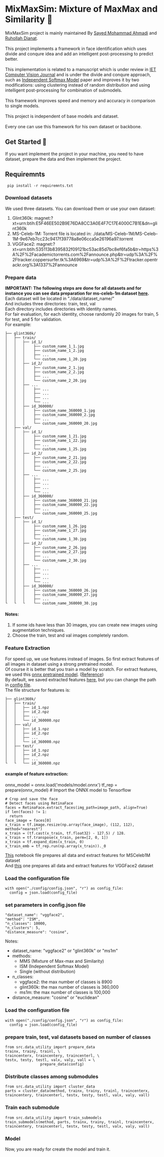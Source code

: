 
  # MixMaxSim: Mixture of MaxMax and Similarity 📝  
  MixMaxSim project is mainly maintained By [Sayed Mohammad Ahmadi](mailto:ahmadi.mohammad2008@gmail.com) and [Ruhollah Dianat](mailto:ruhollah.dianat@gamil.com). </br></br>
  This project implements a framework in face identification which uses divide and conqure idea and add an intelligent post-processing to predict better.</br></br>
  This implementation is related to a manuscript which is under review in [IET Computer Vision Journal](https://ietresearch.onlinelibrary.wiley.com/journal/17519640) and is under the divide and conqure approach, such as [Independent Softmax Model](https://dl.acm.org/doi/abs/10.1145/2964284.2984060) paper and improves it by two modifications: using clustering instead of random distribution and using intelligent post-processing for combination of submodels. </br></br>
  This framework improves speed and memory and accuracy in comparison to single models.</br></br>
  This project is independent of base models and dataset. </br></br>
  Every one can use this framework for his own dataset or backbone.</br>

  ## Get Started 🚀  
  If you want implement the project in your machine, you need to have dataset, prepare the data and then implement the project.
  
  ## Requiremnts
  ``` pip install -r requiremnts.txt```

  ### Download datasets
  We used three datasets. You can download them or use your own dataset:
  1. Glint360k: magnet:?xt=urn:btih:E5F46EE502B9E76DA8CC3A0E4F7C17E4000C7B1E&dn=glint360k
  2. MS-Celeb-1M: Torrent file is located in: ./data/MS-Celeb-1M/MS-Celeb-1M-9e67eb7cc23c9417f39778a8e06cca5e26196a97.torrent
  3. VGGFace2: magnet:?xt=urn:btih:535113b8395832f09121bc53ac85d7bc8ef6fa5b&tr=https%3A%2F%2Facademictorrents.com%2Fannounce.php&tr=udp%3A%2F%2Ftracker.coppersurfer.tk%3A6969&tr=udp%3A%2F%2Ftracker.opentrackr.org%3A1337%2Fannounce

  ### Prepare data
  <b> IMPORTANT: The following steps are done for all datasets and for instance you can see data preparation for ms-celeb-1m dataset [here](./notebooks/ms1m_data_preparation.ipynb).</b> </br>
  Each dataset will be located in "./data/dataset_name/" </br>
  And includes three directories: train, test, val </br>
  Each directory includes directories with identity names. </br>
  For fair evaluation, for each identity, choose randomly 20 images for train, 5 for test, and 5 for validation. </br>
  For example:</br>
  ```
  ├── glint360k/
  │   ├── train/
  │   │   ├── id_1/
  │   │   │    ├── custom_name_1_1.jpg
  │   │   │    ├── custom_name_1_2.jpg
  │   │   │    ├── ...
  │   │   │    └── custom_name_1_20.jpg
  │   │   ├── id_2/
  │   │   │    ├── custom_name_2_1.jpg
  │   │   │    ├── custom_name_2_2.jpg
  │   │   │    ├── ...
  │   │   │    └── custom_name_2_20.jpg
  │   │   ├── ...
  │   │   │    ├── ...
  │   │   │    ├── ...
  │   │   │    ├── ...
  │   │   │    └── ...
  │   │   ├── id_360000/
  │   │   │    ├── custom_name_360000_1.jpg
  │   │   │    ├── custom_name_360000_2.jpg
  │   │   │    ├── ...
  │   │   │    └── custom_name_360000_20.jpg
  │   ├── val/
  │   │   ├── id_1/
  │   │   │    ├── custom_name_1_21.jpg
  │   │   │    ├── custom_name_1_22.jpg
  │   │   │    ├── ...
  │   │   │    └── custom_name_1_25.jpg
  │   │   ├── id_2/
  │   │   │    ├── custom_name_2_21.jpg
  │   │   │    ├── custom_name_2_22.jpg
  │   │   │    ├── ...
  │   │   │    └── custom_name_2_25.jpg
  │   │   ├── ...
  │   │   │    ├── ...
  │   │   │    ├── ...
  │   │   │    ├── ...
  │   │   │    └── ...
  │   │   ├── id_360000/
  │   │   │    ├── custom_name_360000_21.jpg
  │   │   │    ├── custom_name_360000_22.jpg
  │   │   │    ├── ...
  │   │   │    └── custom_name_360000_25.jpg
  │   ├── test/
  │   │   ├── id_1/
  │   │   │    ├── custom_name_1_26.jpg
  │   │   │    ├── custom_name_1_27.jpg
  │   │   │    ├── ...
  │   │   │    └── custom_name_1_30.jpg
  │   │   ├── id_2/
  │   │   │    ├── custom_name_2_26.jpg
  │   │   │    ├── custom_name_2_27.jpg
  │   │   │    ├── ...
  │   │   │    └── custom_name_2_30.jpg
  │   │   ├── ...
  │   │   │    ├── ...
  │   │   │    ├── ...
  │   │   │    ├── ...
  │   │   │    └── ...
  │   │   ├── id_360000/
  │   │   │    ├── custom_name_360000_26.jpg
  │   │   │    ├── custom_name_360000_27.jpg
  │   │   │    ├── ...
  └   └   └    └── custom_name_360000_30.jpg
  ```
  #### Notes: 
  1. If some ids have less than 30 images, you can create new images using augmentation techniques.
  2. Choose the train, test and val images completely random.
  
  ### Feature Extraction
  For speed up, we use features instead of images. So first extract features of all images in dataset using a strong pretrained model. </br>
  Of course it is better that you train a model by scratch.
  For extract features, we used this [onnx pretrained model](https://github.com/onnx/models/blob/main/vision/body_analysis/arcface/model/arcfaceresnet100-8.onnx). ([Reference](https://github.com/onnx/models/tree/main/vision/body_analysis/arcface)) </br>
  By default, we saved extracted features [here](./features/), but you can change the path in [config file](./config/config.json). </br>
  The file structure for features is:
  ```
  ├── glint360k/
  │   ├── train/
  │   │   ├── id_1.npz
  │   │   ├── id_2.npz
  │   │   ├── ...
  │   │   └── id_360000.npz
  │   ├── val/
  │   │   ├── id_1.npz
  │   │   ├── id_2.npz
  │   │   ├── ...
  │   │   └── id_360000.npz
  │   ├── test/
  │   │   ├── id_1.npz
  │   │   ├── id_2.npz
  │   │   ├── ...
  └   └   └── id_360000.npz
  ```
  #### example of feature extraction:
  onnx_model = onnx.load('models/model.onnx')
  tf_rep = prepare(onnx_model) # Import the ONNX model to Tensorflow

  ``` 
  # Crop and save the face
  # Detect faces using RetinaFace
  faces = RetinaFace.extract_faces(img_path=image_path, align=True)
  if len(faces) != 1:
    return
  face_image = faces[0]
  x_train = tf.image.resize(np.array(face_image), (112, 112), method="nearest")
  x_train = (tf.cast(x_train, tf.float32) - 127.5) / 128.
  x_train = tf.transpose(x_train, perm=[2, 0, 1])
  x_train = tf.expand_dims(x_train, 0)
  x_train_emb = tf_rep.run(np.array(x_train))._0
  ```

  [This](notebooks/ms1m_data_preparation.ipynb) notebook file prepares all data and extract features for MSCeleb1M dataset</br>
  And [this](notebooks/vgg_data_preparation.ipynb) one prepares all data and extract features for VGGFace2 dataset </br>

  ### Load the configuration file
  ```
  with open("./config/config.json", "r") as config_file:
    config = json.load(config_file)
  ```

  ### set parameters in config.json file
  ```
  "dataset_name": "vggface2",
  "method": "ISM",  
  "n_classes": 10000, 
  "n_clusters": 5,
  "distance_measure": "cosine", 
  ```
  Notes:
  - dataset_name: "vggface2" or "glint360k" or "ms1m"
  - methods: 
    - MMS (Mixture of Max-max and Similarity) 
    - ISM (Independent Softmax Model)
    - Single (without distribution)
  - n_classes: 
    - vggface2: the max number of classes is 8900
    - glint360k: the max number of classes is 360,000 
    - ms1m: the max number of classes is 100,000
  - distance_measure: "cosine" or "euclidean"
  ### Load the configuration file
  ```
  with open("./config/config.json", "r") as config_file:
    config = json.load(config_file)
  ```
  ### prepare train, test, val datasets based on number of classes
  ```
  from src.data_utility import prepare_data
  trainx, trainy, trainl, \
  traincenterx, traincentery, traincenterl, \
  testx, testy, testl, valx, valy, vall = \ 
                  prepare_data(config)
  ```
  ### Distribute classes among submodules
  ```
  from src.data_utility import cluster_data
  parts = cluster_data(method, trainx, trainy, trainl, traincenterx, traincentery, traincenterl, testx, testy, testl, valx, valy, vall)
  ```
  ### Train each submodule  
  ```
  from src.data_utility import train_submodels
  train_submodels(method, parts, trainx, trainy, trainl, traincenterx, traincentery, traincenterl, testx, testy, testl, valx, valy, vall)
  ```

  
  ### Model
  Now, you are ready for create the model and train it.
